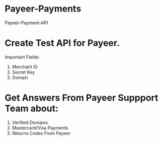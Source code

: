 # Payeer-Payments
Payeer-Payment-API

# Create Test API for Payeer.
Important Fields:
1. Merchant ID
2. Secret Key
3. Domain

# Get Answers From Payeer Suppport Team about:
1. Verified Domains
2. Mastercard/Visa Payments
3. Returns Codes From Payeer

